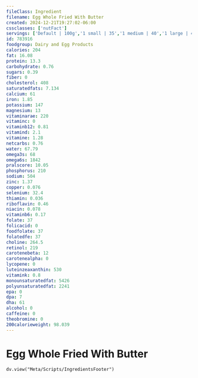 ```yaml
---
fileClass: Ingredient
filename: Egg Whole Fried With Butter
created: 2024-12-21T19:27:02-06:00
cssclasses: ['nutFact']
servings: ['Default | 100g','1 small | 35','1 medium | 40','1 large | 46','1 extra large | 52','1 jumbo | 57','1 egg, ns as to size | 46','1 cup | 136']
id: 783916
foodgroup: Dairy and Egg Products 
calories: 204
fat: 16.08
protein: 13.3
carbohydrate: 0.76
sugars: 0.39
fiber: 0
cholesterol: 408
saturatedfats: 7.134
calcium: 61
iron: 1.85
potassium: 147
magnesium: 13
vitaminarae: 220
vitaminc: 0
vitaminb12: 0.81
vitamind: 2.1
vitamine: 1.28
netcarbs: 0.76
water: 67.79
omega3s: 68
omega6s: 1842
pralscore: 10.05
phosphorus: 210
sodium: 504
zinc: 1.37
copper: 0.076
selenium: 32.4
thiamin: 0.036
riboflavin: 0.46
niacin: 0.078
vitaminb6: 0.17
folate: 37
folicacid: 0
foodfolate: 37
folatedfe: 37
choline: 264.5
retinol: 219
carotenebeta: 12
carotenealpha: 0
lycopene: 0
luteinzeaxanthin: 530
vitamink: 0.8
monounsaturatedfat: 5426
polyunsaturatedfat: 2241
epa: 0
dpa: 7
dha: 61
alcohol: 0
caffeine: 0
theobromine: 0
200calorieweight: 98.039
---
```


# Egg Whole Fried With Butter

```dataviewjs
dv.view("Meta/Scripts/IngredientsFooter")
```